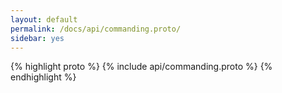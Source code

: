```yaml
---
layout: default
permalink: /docs/api/commanding.proto/
sidebar: yes
---
```


{% highlight proto %}
{% include api/commanding.proto %}
{% endhighlight %}
